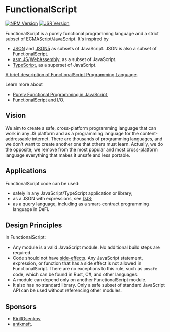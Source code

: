 # FunctionalScript

[![NPM Version](https://img.shields.io/npm/v/functionalscript)](https://www.npmjs.com/package/functionalscript)
[![JSR Version](https://img.shields.io/jsr/v/%40functionalscript/functionalscript)](https://jsr.io/@functionalscript/functionalscript)

FunctionalScript is a purely functional programming language and a strict subset of
[ECMAScript](https://en.wikipedia.org/wiki/ECMAScript)/[JavaScript](https://en.wikipedia.org/wiki/JavaScript). It's inspired by

- [JSON](https://en.wikipedia.org/wiki/JSON) and [JSON5](https://json5.org/) as subsets of JavaScript.
  JSON is also a subset of FunctionalScript.
- [asm.JS](https://en.wikipedia.org/wiki/Asm.js)/[WebAssembly](https://en.wikipedia.org/wiki/WebAssembly),
  as a subset of JavaScript.
- [TypeScript](https://en.wikipedia.org/wiki/TypeScript), as a superset of JavaScript.

[A brief description of FunctionalScript Programming Language](./doc/LANGUAGE.md).

Learn more about
- [Purely Functional Programming in JavaScript](https://medium.com/@sergeyshandar/purely-functional-programming-in-javascript-91114b1b2dff),
- [FunctionalScript and I/O](https://medium.com/@sergeyshandar/functionalscript-5cf817345376).

## Vision

We aim to create a safe, cross-platform programming language that can work in any JS platform and as a programming language for the content-addressable internet. There are thousands of programming languages, and we don't want to create another one that others must learn. Actually, we do the opposite; we remove from the most popular and most cross-platform language everything that makes it unsafe and less portable. 

## Applications

FunctionalScript code can be used:

- safely in any JavaScript/TypeScript application or library;
- as a JSON with expressions, see [DJS](https://medium.com/@sasha.gil/bridging-the-gap-from-json-to-javascript-without-dsls-fee273573f1b);
- as a query language, including as a smart-contract programming language in DeFi.

## Design Principles

In FunctionalScript:

- Any module is a valid JavaScript module. No additional build steps are required.
- Code should not have [side-effects](https://en.wikipedia.org/wiki/Side_effect_(computer_science)). Any JavaScript statement, expression, or function that has a side effect is not allowed in FunctionalScript. There are no exceptions to this rule, such as `unsafe` code, which can be found in Rust, C#, and other languages.
- A module can depend only on another FunctionalScript module.
- It also has no standard library. Only a safe subset of standard JavaScript API can be used without referencing other modules.

## Sponsors

- [KirillOsenkov](https://github.com/KirillOsenkov),
- [antkmsft](https://github.com/antkmsft).
